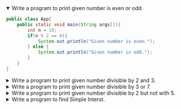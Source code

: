 <details open>
<summary>Write a program to print given number is even or odd.</summary>
<p>

```java
public class App{  
    public static void main(String args[]){  
        int n = 10;
        if(n % 2 == 0){
            System.out.println("Given number is even."); 
        } else {
            System.out.println("Given number is odd."); 
        } 
    }  
}
```

</p>
</details> 

<details>
<summary>Write a program to print given number divisible by 2 and 3.</summary>
<p>

```java
public class App{  
    public static void main(String args[]){  
        int n = 6;
        if(n % 2 == 0 && n % 3 == 0){
            System.out.println("Given number is divisible by 2 and 3."); 
        } else {
            System.out.println("Given number is Not divisible by 2 and 3."); 
        } 
    }  
}  
```

</p>
</details> 


<details>
<summary>Write a program to print given number divisible by 3 or 7.</summary>
<p>

```java
public class App{  
    public static void main(String args[]){  
        int n = 14;
        if(n % 3 == 0 || n % 7 == 0){
            System.out.println("Given number is divisible by 3 or 7."); 
        } else {
            System.out.println("Given number is Not divisible by 3 or 7."); 
        } 
    }  
}  
```

</p>
</details> 


<details>
<summary>Write a program to print given number divisible by 2 but not with 5.</summary>
<p>

```java
public class App{  
    public static void main(String args[]){  
        int n = 14;
        if(n % 2 == 0 && n % 5 != 0){
            System.out.println("Given number is divisible by 2 but not with 5."); 
        } else {
            System.out.println("Given number is divisible by 2 or 5."); 
        } 
    }  
}  
```

</p>
</details> 

<details>
<summary>Write a program to find Simple Interst.</summary>
<p>

```java
import java.util.Scanner;
public class SimpleIntrest {

	public static void main(String[] args) {
		Scanner sc = new Scanner(System.in);
		int p = sc.nextInt();
		float r = sc.nextFloat();
		float t = sc.nextFloat();
		float SI = p*r*t/100 ;
		System.out.println("The Simple Interst Is "+SI);
	}

}
```

</p>
</details> 
